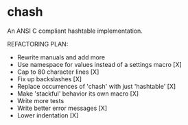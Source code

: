 # chash
An ANSI C compliant hashtable implementation.

REFACTORING PLAN:
- Rewrite manuals and add more
- Use namespace for values instead of a settings macro  [X]
- Cap to 80 character lines                             [X]
- Fix up backslashes                                    [X]
- Replace occurrences of 'chash' with just 'hashtable'  [X]
- Make 'stackful' behavior its own macro                [X]
- Write more tests
- Write better error messages                           [X]
- Lower indentation                                     [X]

